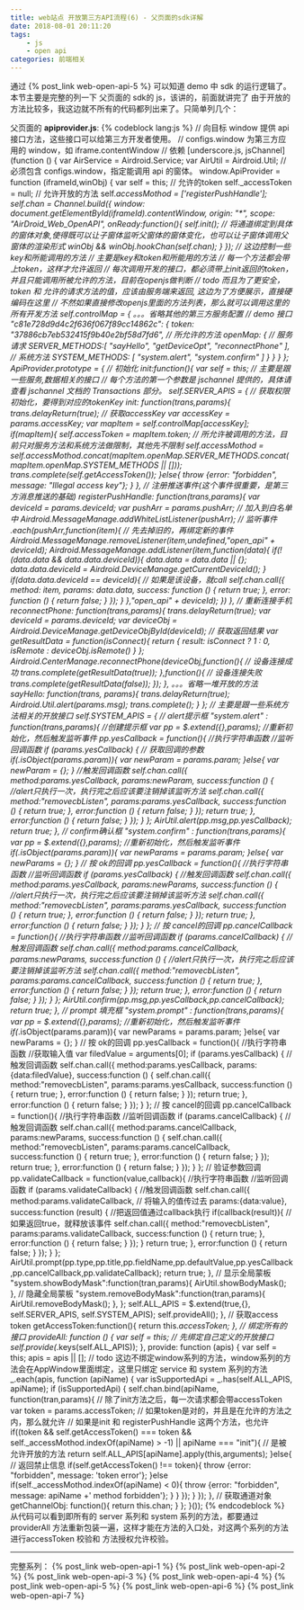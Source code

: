 ```yaml
---
title: web站点 开放第三方API流程(6) - 父页面的sdk详解
date: 2018-08-01 20:11:20
tags: 
    - js
    - open api
categories: 前端相关
---
```

通过 {% post_link web-open-api-5 %} 可以知道 demo 中 sdk 的运行逻辑了。本节主要是完整的列一下 父页面的 sdk的 js，该讲的，前面就讲完了
由于开放的方法比较多，我这边就不所有的代码都列出来了。只简单列几个：
<!--more-->
父页面的 **apiprovider.js**:
{% codeblock lang:js %}
// 向目标 window 提供 api 接口方法，这些接口可以给第三方开发者使用。
// configs.window 为第三方应用的 window，如 iframe.contentWindow
// 依赖 [underscore.js, jsChannel]
(function () {
    var AirService = Airdroid.Service;
    var AirUtil = Airdroid.Util;
    // 必须包含 configs.window，指定能调用 api 的窗体。
    window.ApiProvider = function (iframeId,winObj) {
        var self = this;
        // 允许的token
        self._accessToken = null;
        // 允许开放的方法
        self._accessMothod = ['registerPushHandle'];
        self.chan = Channel.build({
            window: document.getElementById(iframeId).contentWindow,
            origin: "*",
            scope: "AirDroid_Web_OpenAPI",
            onReady:function(){
                self.init();
                // 将通道绑定到具体的窗体对象,使得既可以让子窗体监听父窗体的窗体变化，也可以让子窗体调用父窗体的渲染形式
                winObj && winObj.hookChan(self.chan);
            }
        });
        // 这边控制一些key和所能调用的方法
        // 主要是key和token和所能用的方法
        // 每一个方法都会带上token，这样才允许返回
        // 每次调用开发的接口，都必须带上init返回的token，并且只能调用所被允许的方法，目前在openjs做判断
        // todo 而且为了更安全，token 和 允许的请求方法的值，应该由服务端来返回, 这边为了方便展示，直接硬编码在这里
        // 不然如果直接修改openjs里面的方法列表，那么就可以调用这里的所有开发方法
        self.controlMap = {
            。。。省略其他的第三方服务配置
            // demo 接口
            "c81e728d9d4c2f636f067f89cc14862c": {
                token: "37886cb7eb532415f9b40e2bf58d7fd6",
                // 所允许的方法
                openMap: {
                    // 服务请求
                    SERVER_METHODS:[
                        "sayHello",
                        "getDeviceOpt",
                        "reconnectPhone"
                    ],
                    // 系统方法
                    SYSTEM_METHODS: [
                        "system.alert",
                        "system.confirm"
                    ]
                }
            }
        }
    };
    ApiProvider.prototype = {
        // 初始化
        init:function(){
            var self = this;
            // 主要是跟一些服务,数据相关的接口
            // 每个方法的第一个参数是 jschannel 提供的，具体请查看 jschannel 文档的 Transactions 部分。
            self.SERVER_APIS = {
                // 获取权限初始化，要得到对应的tokenKey
                init: function(trans,params){
                    trans.delayReturn(true);
                    // 获取accessKey
                    var accessKey = params.accessKey;
                    var mapItem = self.controlMap[accessKey];
                    if(mapItem){
                        self._accessToken = mapItem.token;
                        // 所允许被调用的方法，目前只对服务方法和系统方法做限制，其他先不限制
                        self._accessMothod = self._accessMothod.concat(mapItem.openMap.SERVER_METHODS.concat(mapItem.openMap.SYSTEM_METHODS || []));
                        trans.complete(self.getAccessToken());
                    }else{
                        throw {error: "forbidden", message: "Illegal access key"};
                    }
                },
                // 注册推送事件(这个事件很重要，是第三方消息推送的基础)
                registerPushHandle: function(trans,params){
                    var deviceId = params.deviceId;
                    var pushArr = params.pushArr;
                    // 加入到白名单中
                    Airdroid.MessageManage.addWhiteListListener(pushArr);
                    // 监听事件
                    _.each(pushArr,function(item){
                        // 先去掉旧的，再绑定新的事件
                        Airdroid.MessageManage.removeListener(item,undefined,"open_api_" + deviceId);
                        Airdroid.MessageManage.addListener(item,function(data){
                            if(!(data.data && data.data.deviceId)){
                                data.data = data.data || {};
                                data.data.deviceId = Airdroid.DeviceManage.getCurrentDeviceId();
                            }
                            if(data.data.deviceId == deviceId){
                                // 如果是该设备，就call
                                self.chan.call({
                                    method: item,
                                    params: data.data,
                                    success: function () {
                                        return true;
                                    },
                                    error: function () {
                                        return false;
                                    }
                                });
                            }
                        },"open_api_" + deviceId);
                    })
                },
                // 重新连接手机
                reconnectPhone: function(trans,params){
                    trans.delayReturn(true);
                    var deviceId = params.deviceId;
                    var deviceObj = Airdroid.DeviceManage.getDeviceObjById(deviceId);
                    // 获取返回结果
                    var getResultData = function(isConnect){
                        return {
                            result: isConnect ? 1 : 0,
                            isRemote : deviceObj.isRemote()
                        }
                    };
                    Airdroid.CenterManage.reconnectPhone(deviceObj,function(){
                        // 设备连接成功
                        trans.complete(getResultData(true));
                    },function(){
                        // 设备连接失败
                        trans.complete(getResultData(false));
                    });
                },
                。。。省略一堆开放的方法
                sayHello: function(trans, params){
                    trans.delayReturn(true);
                    Airdroid.Util.alert(params.msg);
                    trans.complete();
                }
            };
            // 主要是跟一些系统方法相关的开放接口
            self.SYSTEM_APIS = {
                // alert提示框
                "system.alert" : function(trans,params){
                    //创建提示框
                    var pp = $.extend({},params);
                    //重新初始化，然后触发监听事件
                    pp.yesCallback = function(){
                        //执行字符串函数
                        //监听回调函数
                        if (params.yesCallback) {
                            // 获取回调的参数
                            if(_.isObject(params.param)){
                                var newParam = params.param;
                            }else{
                                var newParam = {};
                            }
                            //触发回调函数
                            self.chan.call({
                                method:params.yesCallback,
                                params:newParam,
                                success:function () {
                                    //alert只执行一次，执行完之后应该要注销掉该监听方法
                                    self.chan.call({
                                        method:"removecbListen",
                                        params:params.yesCallback,
                                        success:function () {
                                            return true;
                                        },
                                        error:function () {
                                            return false;
                                        }
                                    });
                                    return true;
                                },
                                error:function () {
                                    return false;
                                }
                            });
                        }
                    };
                    AirUtil.alert(pp.msg,pp.yesCallback);
                    return true;
                },
                // confirm确认框
                "system.confirm" : function(trans,params){
                    var pp = $.extend({},params);
                    //重新初始化，然后触发监听事件
                    if(_.isObject(params.param)){
                        var newParams = params.param;
                    }else{
                        var newParams = {};
                    }
                    // 按 ok的回调
                    pp.yesCallback = function(){
                        //执行字符串函数
                        //监听回调函数
                        if (params.yesCallback) {
                            //触发回调函数
                            self.chan.call({
                                method:params.yesCallback,
                                params:newParams,
                                success:function () {
                                    //alert只执行一次，执行完之后应该要注销掉该监听方法
                                    self.chan.call({
                                        method:"removecbListen",
                                        params:params.yesCallback,
                                        success:function () {
                                            return true;
                                        },
                                        error:function () {
                                            return false;
                                        }
                                    });
                                    return true;
                                },
                                error:function () {
                                    return false;
                                }
                            });
                        }
                    };
                    // 按 cancel的回调
                    pp.cancelCallback = function(){
                        //执行字符串函数
                        //监听回调函数
                        if (params.cancelCallback) {
                            //触发回调函数
                            self.chan.call({
                                method:params.cancelCallback,
                                params:newParams,
                                success:function () {
                                    //alert只执行一次，执行完之后应该要注销掉该监听方法
                                    self.chan.call({
                                        method:"removecbListen",
                                        params:params.cancelCallback,
                                        success:function () {
                                            return true;
                                        },
                                        error:function () {
                                            return false;
                                        }
                                    });
                                    return true;
                                },
                                error:function () {
                                    return false;
                                }
                            });
                        }
                    };
                    AirUtil.confirm(pp.msg,pp.yesCallback,pp.cancelCallback);
                    return true;
                },
                // prompt 填充框
                "system.prompt" : function(trans,params){
                    var pp = $.extend({},params);
                    //重新初始化，然后触发监听事件
                    if(_.isObject(params.param)){
                        var newParams = params.param;
                    }else{
                        var newParams = {};
                    }
                    // 按 ok的回调
                    pp.yesCallback = function(){
                        //执行字符串函数
                        //获取输入值
                        var filedValue = arguments[0];
                        if (params.yesCallback) {
                            //触发回调函数
                            self.chan.call({
                                method:params.yesCallback,
                                params:{data:filedValue},
                                success:function () {
                                    self.chan.call({
                                        method:"removecbListen",
                                        params:params.yesCallback,
                                        success:function () {
                                            return true;
                                        },
                                        error:function () {
                                            return false;
                                        }
                                    });
                                    return true;
                                },
                                error:function () {
                                    return false;
                                }
                            });
                        }
                    };
                    // 按 cancel的回调
                    pp.cancelCallback = function(){
                        //执行字符串函数
                        //监听回调函数
                        if (params.cancelCallback) {
                            //触发回调函数
                            self.chan.call({
                                method:params.cancelCallback,
                                params:newParams,
                                success:function () {
                                    self.chan.call({
                                        method:"removecbListen",
                                        params:params.cancelCallback,
                                        success:function () {
                                            return true;
                                        },
                                        error:function () {
                                            return false;
                                        }
                                    });
                                    return true;
                                },
                                error:function () {
                                    return false;
                                }
                            });
                        }
                    };
                    // 验证参数回调
                    pp.validateCallback = function(value,callback){
                        //执行字符串函数
                        //监听回调函数
                        if (params.validateCallback) {
                            //触发回调函数
                            self.chan.call({
                                method:params.validateCallback,
                                // 将输入的值传过去
                                params:{data:value},
                                success:function (result) {
                                    //把返回值通过callback执行
                                    if(callback(result)){
                                        // 如果返回true，就释放该事件
                                        self.chan.call({
                                            method:"removecbListen",
                                            params:params.validateCallback,
                                            success:function () {
                                                return true;
                                            },
                                            error:function () {
                                                return false;
                                            }
                                        });
                                    }
                                    return true;
                                },
                                error:function () {
                                    return false;
                                }
                            });
                        }
                    };
                    AirUtil.prompt(pp.type,pp.title,pp.fieldName,pp.defaultValue,pp.yesCallback,pp.cancelCallback,pp.validateCallback);
                    return true;
                },
                // 显示全局蒙板
                "system.showBodyMask":function(tran,params){
                    AirUtil.showBodyMask();
                },
                // 隐藏全局蒙板
                "system.removeBodyMask":function(tran,params){
                    AirUtil.removeBodyMask();
                },
            };
            self.ALL_APIS = $.extend(true,{}, self.SERVER_APIS, self.SYSTEM_APIS);
            self.provideAll();
        },
        // 获取access token
        getAccessToken:function(){
            return this._accessToken;
        },
        // 绑定所有的接口
        provideAll: function () {
            var self = this;
            // 先绑定自己定义的开放接口
            self.provide(_.keys(self.ALL_APIS));
        },
        provide: function (apis) {
            var self = this;
            apis = apis || [];
            // todo 这边不绑定window系列的方法，window系列的方法会在AppWindow里面绑定，这里只绑定 service 和 system 系列的方法
            _.each(apis, function (apiName) {
                var isSupportedApi = _.has(self.ALL_APIS, apiName);
                if (isSupportedApi) {
                    self.chan.bind(apiName, function(tran,params){
                        // 除了init方法之后，每一次请求都会带accessToken
                        var token = params.accessToken;
                        // 如果token是对的，并且是在允许的方法之内，那么就允许
                        // 如果是init 和 registerPushHandle 这两个方法，也允许
                        if((token && self.getAccessToken() === token && self._accessMothod.indexOf(apiName) > -1)
                                || apiName === "init"){
                            // 是被允许开放的方法
                            return self.ALL_APIS[apiName].apply(this,arguments);
                        }else{
                            // 返回禁止信息
                            if(self.getAccessToken() !== token){
                                throw {error: "forbidden", message: 'token error'};
                            }else if(self._accessMothod.indexOf(apiName) < 0){
                                throw {error: "forbidden", message: apiName +' method forbidden'};
                            }
                        }
                    });
                }
            });
        },
        // 获取通道对象
        getChannelObj: function(){
            return this.chan;
        }
    };
}());
{% endcodeblock %}
从代码可以看到即所有的 server 系列和 system 系列的方法，都要通过 providerAll 方法重新包装一遍，这样才能在方法的入口处，对这两个系列的方法进行accessToken 校验和 方法授权允许校验。

---
完整系列：
{% post_link web-open-api-1 %}
{% post_link web-open-api-2 %}
{% post_link web-open-api-3 %}
{% post_link web-open-api-4 %}
{% post_link web-open-api-5 %}
{% post_link web-open-api-6 %}
{% post_link web-open-api-7 %}








